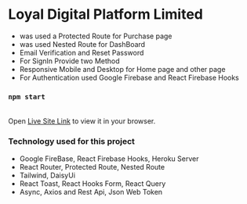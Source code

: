 # Loyal Digital Platform Limited


- was used a Protected Route for Purchase page
- was used Nested Route for DashBoard
- Email Verification and Reset Password 
- For SignIn Provide two Method
- Responsive Mobile and Desktop for Home page and other page
- For Authentication used Google Firebase and React Firebase Hooks  



### `npm start`

\
Open [Live Site Link](https://assignment-11-warehouse.web.app/) to view it in your browser.






### Technology used for this project

- Google FireBase, React Firebase Hooks, Heroku Server
- React Router, Protected Route, Nested Route
- Tailwind, DaisyUi 
- React Toast, React Hooks Form, React Query
- Async, Axios and Rest Api, Json Web Token